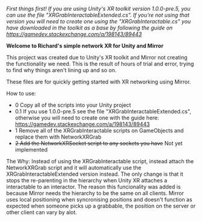 *First things first! If you are using Unity's XR toolkit version 1.0.0-pre.5, you can use the file "XRGrabInteractableExtended.cs". If you're not using that version you will need to create one using the "XRGrabInteractable.cs" you have downloaded in the toolkit as a base by following the guide on https://gamedev.stackexchange.com/a/198143/89443*

**Welcome to Richard's simple network XR for Unity and Mirror**

This project was created due to Unity's XR toolkit and Mirror not creating the functionality we need. This is the result of hours of trial and error, trying to find why things aren't lining up and so on. 

These files are for quickly getting started with XR networking using Mirror. 

How to use:
- 0 Copy all of the scripts into your Unity project
- 0.1 If you use 1.0.0-pre.5 see the file "XRGrabInteractableExtended.cs", otherwise you will need to create one with the guide here: https://gamedev.stackexchange.com/a/198143/89443
- 1 Remove all of the XRGrabInteractable scripts on GameObjects and replace them with NetworkXRGrab
- ~~2 Add the NetworkXRSocket script to any sockets you have~~ Not yet implemented

The Why:
Instead of using the XRGrabInteractable script, instead attach the NetworkXRGrab script and it will automatically use the XRGrabInteractableExtended version instead. The only change is that it stops the re-parenting in the hierarchy when Unity XR attaches a interactable to an interactor. The reason this funcionality was added is because Mirror needs the hierarchy to be the same on all clients. Mirror uses local positioning when syncronising positions and doesn't function as expected when someone picks up a grabbable, the position on the server or other client can vary by alot.
